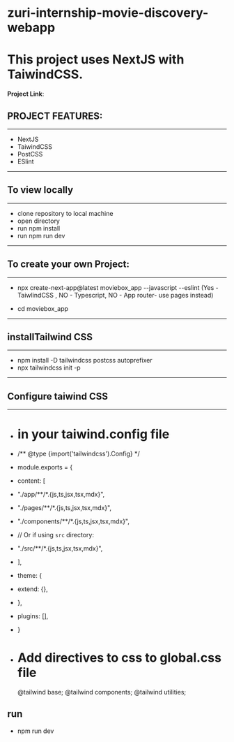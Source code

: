 # zuri-internship-movie-discovery-webapp

# This project uses NextJS with TaiwindCSS.
**Project Link**: 

## PROJECT FEATURES:

----------------------------------------------------------------
- NextJS
- TaiwindCSS
- PostCSS
- ESlint

----------------------------------------------------------------
## To view locally
----------------------------------------------------------------

- clone repository to local machine
- open directory
- run npm install
- run npm run dev 

----------------------------------------------------------------
## To create your own Project:
----------------------------------------------------------------
- npx create-next-app@latest moviebox_app --javascript --eslint 
(Yes - TaiwlindCSS , NO - Typescript, NO - App router- use pages instead)

- cd moviebox_app

----------------------------------------------------------------
## installTailwind CSS
----------------------------------------------------------------
- npm install -D tailwindcss postcss autoprefixer
- npx tailwindcss init -p

----------------------------------------------------------------
## Configure taiwind CSS
----------------------------------------------------------------

- # in your taiwind.config file
 - /** @type {import('tailwindcss').Config} */
 - module.exports = {
 - content: [
 -   "./app/**/*.{js,ts,jsx,tsx,mdx}",
 -   "./pages/**/*.{js,ts,jsx,tsx,mdx}",
 -   "./components/**/*.{js,ts,jsx,tsx,mdx}",
 
 -   // Or if using `src` directory:
 -   "./src/**/*.{js,ts,jsx,tsx,mdx}",
 - ],
 - theme: {
 -   extend: {},
 - },
 - plugins: [],
- }

- # Add directives to css to global.css file
  @tailwind base;
 @tailwind components;
 @tailwind utilities;

## run 
- npm run dev
